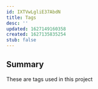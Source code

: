 ```yaml
---
id: IXTVwLgliE37AbdN
title: Tags
desc: ''
updated: 1627149160358
created: 1627135835254
stub: false
---
```


## Summary

These are tags used in this project
